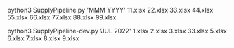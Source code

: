 python3 SupplyPipeline.py 'MMM YYYY' 11.xlsx 22.xlsx 33.xlsx 44.xlsx 55.xlsx 66.xlsx 77.xlsx 88.xlsx 99.xlsx

python3 SupplyPipeline-dev.py 'JUL 2022' 1.xlsx 2.xlsx 3.xlsx 33.xlsx 5.xlsx 6.xlsx 7.xlsx 8.xlsx 9.xlsx